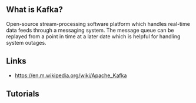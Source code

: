 ## What is Kafka?
Open-source stream-processing software platform which handles real-time data feeds through a messaging system. The message queue can be replayed from a point in time at a later date which is helpful for handling system outages.

## Links
- https://en.m.wikipedia.org/wiki/Apache_Kafka

## Tutorials

<!-- Embedded links -->
[1]: https://github.com/nchristie/tech_notes/blob/master/x/xxx.md
